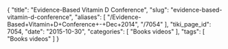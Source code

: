 {
    "title": "Evidence-Based Vitamin D Conference",
    "slug": "evidence-based-vitamin-d-conference",
    "aliases": [
        "/Evidence-Based+Vitamin+D+Conference+-+Dec+2014",
        "/7054"
    ],
    "tiki_page_id": 7054,
    "date": "2015-10-30",
    "categories": [
        "Books videos"
    ],
    "tags": [
        "Books videos"
    ]
}